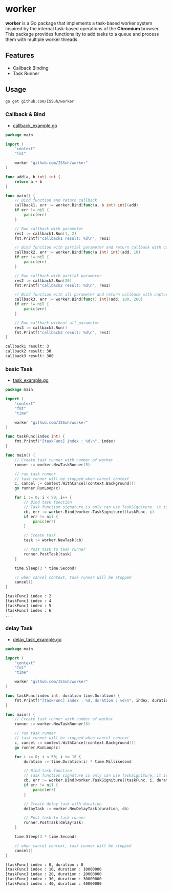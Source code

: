 # worker

**worker** is a Go package that implements a task-based worker system inspired by the internal task-based operations of the **Chromium** browser. This package provides functionality to add tasks to a queue and process them with multiple worker threads.

## Features

- Callback Binding
- Task Runner

## Usage

```sh
go get github.com/ISSuh/worker
```

### Callback & Bind

- [callback_example.go](./cmd/example/callback/callback_example.go)

```go
package main

import (
    "context"
    "fmt"

    worker "github.com/ISSuh/worker"
)

func add(a, b int) int {
    return a + b
}

func main() {
    // Bind function and return callback
    callback1, err := worker.Bind[func(a, b int) int](add)
    if err != nil {
        panic(err)
    }

    // Run callback with parameter
    res1 := callback1.Run(1, 2)
    fmt.Printf("callback1 result: %d\n", res1)

    // Bind function with partial parameter and return callback with captured partial parameters
    callback2, err := worker.Bind[func(a int) int](add, 10)
    if err != nil {
        panic(err)
    }

    // Run callback with partial parameter
    res2 := callback2.Run(20)
    fmt.Printf("callback2 result: %d\n", res2)

    // Bind function with all parameter and return callback with captured all parameters
    callback3, err := worker.Bind[func() int](add, 100, 200)
    if err != nil {
        panic(err)
    }

    // Run callback without all parameter
    res3 := callback3.Run()
    fmt.Printf("callback3 result: %d\n", res3)
}
```
```bash
callback1 result: 3
callback2 result: 30
callback3 result: 300
```

### basic Task

- [task_example.go](./cmd/example/basic_task/task_example.go)

```go
package main

import (
    "context"
    "fmt"
    "time"

    worker "github.com/ISSuh/worker"
)

func taskFunc(index int) {
    fmt.Printf("[taskFunc] index : %d\n", index)
}

func main() {
    // Create task runner with number of worker
    runner := worker.NewTaskRunner(5)

    // run task runner
    // task runner will be stopped when cancel context
    c, cancel := context.WithCancel(context.Background())
    go runner.RunLoop(c)

    for i := 0; i < 50; i++ {
        // Bind task function
        // Task function signature is only can use TaskSigniture. it is func() type
        cb, err := worker.Bind[worker.TaskSigniture](taskFunc, i)
        if err != nil {
            panic(err)
        }

        // Create task
        task := worker.NewTask(cb)

        // Post task to task runner
        runner.PostTask(task)
    }

    time.Sleep(3 * time.Second)

    // when cancel context, task runner will be stopped
    cancel()
}
```
```bash
[taskFunc] index : 2
[taskFunc] index : 4
[taskFunc] index : 5
[taskFunc] index : 6
...
```

### delay Task

- [delay_task_example.go](./cmd/example/delay_task/delay_task_example.go)

```go
package main

import (
    "context"
    "fmt"
    "time"

    worker "github.com/ISSuh/worker"
)

func taskFunc(index int, duration time.Duration) {
    fmt.Printf("[taskFunc] index : %d, duration : %d\n", index, duration)
}

func main() {
    // Create task runner with number of worker
    runner := worker.NewTaskRunner(5)

    // run task runner
    // task runner will be stopped when cancel context
    c, cancel := context.WithCancel(context.Background())
    go runner.RunLoop(c)

    for i := 0; i < 50; i += 10 {
        duration := time.Duration(i) * time.Millisecond

        // Bind task function
        // Task function signature is only can use TaskSigniture. it is func() type
        cb, err := worker.Bind[worker.TaskSigniture](taskFunc, i, duration)
        if err != nil {
            panic(err)
        }

        // Create delay task with duration
        delayTask := worker.NewDelayTask(duration, cb)

        // Post task to task runner
        runner.PostTask(delayTask)
    }

    time.Sleep(3 * time.Second)

    // when cancel context, task runner will be stopped
    cancel()
}

```
```bash
[taskFunc] index : 0, duration : 0
[taskFunc] index : 10, duration : 10000000
[taskFunc] index : 20, duration : 20000000
[taskFunc] index : 30, duration : 30000000
[taskFunc] index : 40, duration : 40000000
```